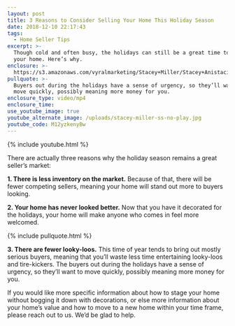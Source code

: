 ```yaml
---
layout: post
title: 3 Reasons to Consider Selling Your Home This Holiday Season
date: 2018-12-10 22:17:43
tags:
  - Home Seller Tips
excerpt: >-
  Though cold and often busy, the holidays can still be a great time to sell
  your home. Here’s why.
enclosure: >-
  https://s3.amazonaws.com/vyralmarketing/Stacey+Miller/Stacey+Anistacia+Miller-+3+Reasons+to+Consider+Selling+Your+Home+This+Holiday+Season.mp4
pullquote: >-
  Buyers out during the holidays have a sense of urgency, so they’ll want to
  move quickly, possibly meaning more money for you.
enclosure_type: video/mp4
enclosure_time:
use_youtube_image: true
youtube_alternate_image: /uploads/stacey-miller-ss-no-play.jpg
youtube_code: M12yzkenyBw
---
```


{% include youtube.html %}

There are actually three reasons why the holiday season remains a great seller’s market:

**1. There is less inventory on the market.** Because of that, there will be fewer competing sellers, meaning your home will stand out more to buyers looking.

**2. Your home has never looked better.** Now that you have it decorated for the holidays, your home will make anyone who comes in feel more welcomed.

{% include pullquote.html %}

**3. There are fewer looky-loos.** This time of year tends to bring out mostly serious buyers, meaning that you’ll waste less time entertaining looky-loos and tire-kickers. The buyers out during the holidays have a sense of urgency, so they’ll want to move quickly, possibly meaning more money for you.

If you would like more specific information about how to stage your home without bogging it down with decorations, or else more information about your home’s value and how to move to a new home within your time frame, please reach out to us. We’d be glad to help.